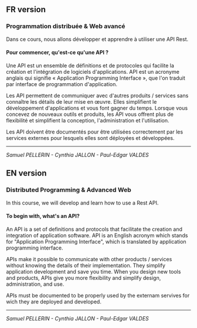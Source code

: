 ## FR version

### Programmation distribuée & Web avancé

Dans ce cours, nous allons développer et apprendre à utiliser une API Rest.

#### Pour commencer, qu'est-ce qu'une API ?

Une API est un ensemble de définitions et de protocoles qui facilite la création et l'intégration de logiciels d'applications. API est un acronyme anglais qui signifie « Application Programming Interface », que l'on traduit par interface de programmation d'application.

Les API permettent de communiquer avec d'autres produits / services sans connaître les détails de leur mise en œuvre. Elles simplifient le développement d'applications et vous font gagner du temps. Lorsque vous concevez de nouveaux outils et produits, les API vous offrent plus de flexibilité et simplifient la conception, l'administration et l'utilisation.

Les API doivent être documentés pour être utilisées correctement par les services externes pour lesquels elles sont déployées et développées.

------------------------
*Samuel PELLERIN - Cynthia JALLON - Paul-Edgar VALDES*




## EN version

### Distributed Programming & Advanced Web

In this course, we will develop and learn how to use a Rest API.

#### To begin with, what's an API?

An API is a set of definitions and protocols that facilitate the creation and integration of application software. API is an English acronym which stands for "Application Programming Interface", which is translated by application programming interface.

APIs make it possible to communicate with other products / services without knowing the details of their implementation. They simplify application development and save you time. When you design new tools and products, APIs give you more flexibility and simplify design, administration, and use.

APIs must be documented to be properly used by the externam servives for wich they are deployed and developed.

------------------------
*Samuel PELLERIN - Cynthia JALLON - Paul-Edgar VALDES*
